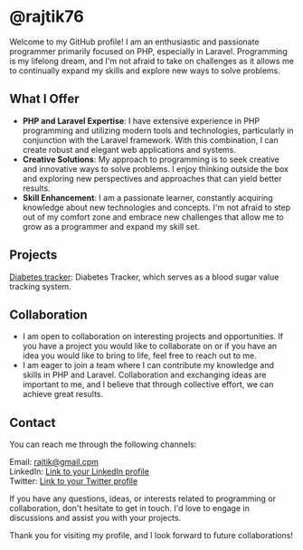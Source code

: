 # @rajtik76
Welcome to my GitHub profile! I am an enthusiastic and passionate programmer primarily focused on PHP, especially in Laravel. Programming is my lifelong dream, and I'm not afraid to take on challenges as it allows me to continually expand my skills and explore new ways to solve problems.

## What I Offer
- **PHP and Laravel Expertise**: I have extensive experience in PHP programming and utilizing modern tools and technologies, particularly in conjunction with the Laravel framework. With this combination, I can create robust and elegant web applications and systems.
- **Creative Solutions**: My approach to programming is to seek creative and innovative ways to solve problems. I enjoy thinking outside the box and exploring new perspectives and approaches that can yield better results.
- **Skill Enhancement**: I am a passionate learner, constantly acquiring knowledge about new technologies and concepts. I'm not afraid to step out of my comfort zone and embrace new challenges that allow me to grow as a programmer and expand my skill set.

## Projects
[Diabetes tracker](https://github.com/rajtik76/vr-soft-dia): Diabetes Tracker, which serves as a blood sugar value tracking system.

## Collaboration
- I am open to collaboration on interesting projects and opportunities. If you have a project you would like to collaborate on or if you have an idea you would like to bring to life, feel free to reach out to me.
- I am eager to join a team where I can contribute my knowledge and skills in PHP and Laravel. Collaboration and exchanging ideas are important to me, and I believe that through collective effort, we can achieve great results.

## Contact
You can reach me through the following channels:

Email: [rajtik@gmail.cpm](mailto:rajtik@gmail.cpm)  
LinkedIn: [Link to your LinkedIn profile](https://www.linkedin.com/in/vladislav-rajtmajer-664a78237/)  
Twitter: [Link to your Twitter profile](https://twitter.com/VRajtmajer)  

If you have any questions, ideas, or interests related to programming or collaboration, don't hesitate to get in touch. I'd love to engage in discussions and assist you with your projects.

Thank you for visiting my profile, and I look forward to future collaborations!
